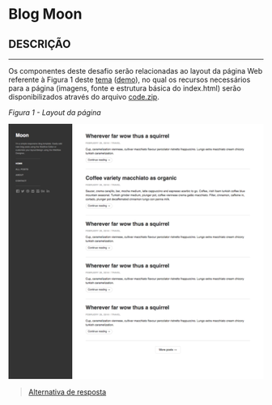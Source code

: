 # Blog Moon

## DESCRIÇÃO
---

Os componentes deste desafio serão relacionadas ao layout da página Web referente à Figura 1 deste [tema](https://webflow.com/templates/html/moon-blog-website-template) ([demo](http://moon-template.webflow.io)), no qual os recursos necessários para a página (imagens, fonte e estrutura básica do index.html) serão disponibilizados através do arquivo [code.zip](code.zip).

*Figura 1 - Layout da página*

![Layout da página](assets/layout.png)

> [Alternativa de resposta](code-response/)
